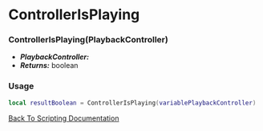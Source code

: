 # ControllerIsPlaying

### ControllerIsPlaying(PlaybackController)
- ***PlaybackController:*** 
- ***Returns:*** boolean

### Usage

```Lua
local resultBoolean = ControllerIsPlaying(variablePlaybackController)
```


[Back To Scripting Documentation](../README.md)
